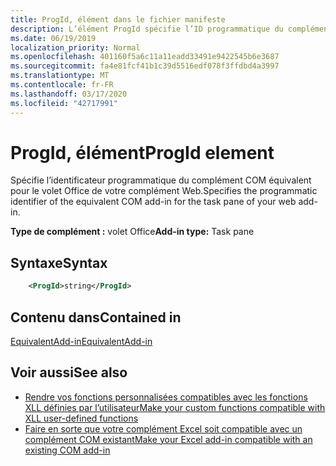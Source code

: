 ```yaml
---
title: ProgId, élément dans le fichier manifeste
description: L’élément ProgId spécifie l’ID programmatique du complément COM équivalent pour le volet Office de votre complément Web.
ms.date: 06/19/2019
localization_priority: Normal
ms.openlocfilehash: 401160f5a6c11a11eadd33491e9422545b6e3687
ms.sourcegitcommit: fa4e81fcf41b1c39d5516edf078f3ffdbd4a3997
ms.translationtype: MT
ms.contentlocale: fr-FR
ms.lasthandoff: 03/17/2020
ms.locfileid: "42717991"
---
```

# <a name="progid-element"></a><span data-ttu-id="cfc3c-103">ProgId, élément</span><span class="sxs-lookup"><span data-stu-id="cfc3c-103">ProgId element</span></span>

<span data-ttu-id="cfc3c-104">Spécifie l’identificateur programmatique du complément COM équivalent pour le volet Office de votre complément Web.</span><span class="sxs-lookup"><span data-stu-id="cfc3c-104">Specifies the programmatic identifier of the equivalent COM add-in for the task pane of your web add-in.</span></span>

<span data-ttu-id="cfc3c-105">**Type de complément :** volet Office</span><span class="sxs-lookup"><span data-stu-id="cfc3c-105">**Add-in type:** Task pane</span></span>

## <a name="syntax"></a><span data-ttu-id="cfc3c-106">Syntaxe</span><span class="sxs-lookup"><span data-stu-id="cfc3c-106">Syntax</span></span>

```XML
    <ProgId>string</ProgId>  
```

## <a name="contained-in"></a><span data-ttu-id="cfc3c-107">Contenu dans</span><span class="sxs-lookup"><span data-stu-id="cfc3c-107">Contained in</span></span>

[<span data-ttu-id="cfc3c-108">EquivalentAdd-in</span><span class="sxs-lookup"><span data-stu-id="cfc3c-108">EquivalentAdd-in</span></span>](equivalentaddin.md)

## <a name="see-also"></a><span data-ttu-id="cfc3c-109">Voir aussi</span><span class="sxs-lookup"><span data-stu-id="cfc3c-109">See also</span></span>

- [<span data-ttu-id="cfc3c-110">Rendre vos fonctions personnalisées compatibles avec les fonctions XLL définies par l’utilisateur</span><span class="sxs-lookup"><span data-stu-id="cfc3c-110">Make your custom functions compatible with XLL user-defined functions</span></span>](../../excel/make-custom-functions-compatible-with-xll-udf.md)
- [<span data-ttu-id="cfc3c-111">Faire en sorte que votre complément Excel soit compatible avec un complément COM existant</span><span class="sxs-lookup"><span data-stu-id="cfc3c-111">Make your Excel add-in compatible with an existing COM add-in</span></span>](../../develop/make-office-add-in-compatible-with-existing-com-add-in.md)